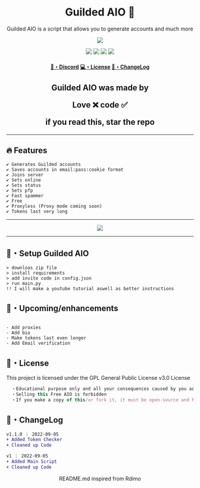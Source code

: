 <h1 align="center">
  Guilded AIO 👻
</h1>

<p align="center">
  Guilded AIO is a script that allows you to generate accounts and much more
</p>

<p align="center"> 
  <kbd>
<img src="https://cdn.discordapp.com/attachments/1004679809365975100/1016358335458586695/68747470733a2f2f63646e2e646973636f72646170702e636f6d2f6174746163686d656e74732f3937393834313732393533383638373031372f3938303532303630353431353736383131342f30332d67666c697463682e6a7067.jpg"></img>
  </kbd>
</p>

<p align="center">
  <img src="https://img.shields.io/github/languages/top/sfx2me/Guilded-AIO?style=flat-square"> </a>
  <img src="https://img.shields.io/github/last-commit/sfx2me/Guilded-AIO?style=flat-square"> </a>
  <img src="https://img.shields.io/github/stars/sfx2me/Guilded-AIO?color=7F9DE0&label=Stars&style=flat-square"> </a>
  <img src="https://img.shields.io/github/forks/sfx2me/Guilded-AIO?color=7F9DE0&label=Forks&style=flat-square"> </a>
</p>

<h4 align="center">
  <a href="https://discord.gg/QbWGVZvRWc">🌌・Discord</a>
  <a href="https://github.com/sfx2me/Guilded-AIO#license">💻・License</a>
  <a href="https://github.com/sfx2me/Guilded-AIO#changelog">📜・ChangeLog</a>
</h4>

<h2 align="center">
  Guilded AIO was made by

Love ❌ code ✅

if you read this, star the repo
</h2>

---

## :fire: Features
```sh-session
✔ Generates Guilded accounts
✔ Saves accounts in email:pass:cookie format
✔ Joins server
✔ Sets online
✔ Sets status
✔ Sets pfp 
✔ Fast spammer
✔ Free
✔ Proxyless (Proxy mode coming soon)
✔ Tokens last very long
```
---

<p align="center"> 
  <kbd>
<img src="https://cdn.discordapp.com/attachments/1004679809365975100/1016428271409299577/unknown.png"></img>
  </kbd>
</p>

---

## 🚀・Setup Guilded AIO

```sh-session
> downloas zip file
> install requirements
> add invite code in config.json
> run main.py
!! I will make a youtube tutorial aswell as better instructions
```

## 🎉・Upcoming/enhancements
```sh-session

- Add proxies
- Add bio
- Make tokens last even longer
- Add Email verification
```


## 📄・License

This project is licensed under the GPL General Public License v3.0 License
```js
  ・Educational purpose only and all your consequences caused by you actions is your responsibility
  ・Selling this Free AIO is forbidden
  ・If you make a copy of this/or fork it, it must be open-source and have credits linking to this repo
```

## 💭・ChangeLog

```diff
v1.1.0 ⋮ 2022-09-05
+ Added Token Checker
+ Cleaned up Code

v1 ⋮ 2022-09-05
+ Added Main Script
+ Cleaned up Code
```

<p align="center">
  README.md inspired from Rdimo
</p>
